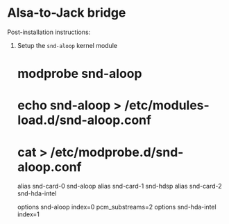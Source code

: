 # Alsa-to-Jack bridge

Post-installation instructions:

1) Setup the `snd-aloop` kernel module

    # modprobe snd-aloop
    # echo snd-aloop > /etc/modules-load.d/snd-aloop.conf
    # cat > /etc/modprobe.d/snd-aloop.conf
    alias snd-card-0 snd-aloop
    alias snd-card-1 snd-hdsp
    alias snd-card-2 snd-hda-intel

    options snd-aloop index=0 pcm_substreams=2
    options snd-hda-intel index=1
